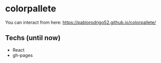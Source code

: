 # colorpallete

You can interact from here: https://pablorodrigo52.github.io/colorpallete/

## Techs (until now)

- React
- gh-pages 
